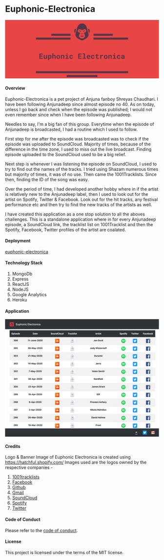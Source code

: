 # Euphonic-Electronica

![Brand Banner](/readMeImages/EE-Header.png)

#### Overview

Euphonic-Electronica is a pet project of Anjuna fanboy Shreyas Chaudhari. I have been following Anjunadeep since almost episode no 40. As on today, unless I go back and check when the episode was published; I would not even remember since when I have been following Anjunadeep.

Needles to say, I'm a big fan of this group. Everytime when the episode of Anjunadeep is broadcasted, I had a routine which I used to follow. 

First step for me after the episode was broadcasted was to check if the episode was uploaded to SoundCloud. Majority of times, because of the difference in the time zone, I used to miss out the live broadcast. Finding episode uploaded to the SoundCloud used to be a big relief.

Next step is whenever I was listening the episode on SoundCloud, I used to try to find out the names of the tracks. I tried using Shazam numerous times but majority of times, it was of no use. Then came the 1001Tracklists. Since then, finding the ID of the song was easy.

Over the period of time, I had developed another hobby where in if the artist is relatively new to the Anjunadeep label, then I used to look out for the artist on Spotify, Twitter & Facebook. Look out for the hit tracks, any festival performance etc and then try to find the new tracks of the artists as well.

I have created this application as a one stop solution to all the aboves challenges. This is a standalone application where in for every Anjunadeep episode, a SoundCloud link, the tracklist list on 1001Tracklist and then the Spotify, Facebook, Twitter profiles of the artist are coalated.

#### Deployment 

[euphonic-electronica](https://euphonic-electronica.herokuapp.com/)

#### Technology Stack

1. MongoDb
2. Express
3. ReactJS
4. NodeJS
5. Google Analytics
6. Heroku

#### Application 

![Application Image](/readMeImages/EuphonicElectronicaSampleImage.png)

#### Credits

Logo & Banner Image of Euphonic Electronica is created using https://hatchful.shopify.com/
Images used are the logos owned by the respective companies -
1. [1001tracklists](https://www.1001tracklists.com/)
2. [Facebook](https://www.facebook.com/)
3. [Github](https://github.com/)
4. [Gmail](https://mail.google.com/)
5. [SoundCloud](https://soundcloud.com/)
6. [Spotify](https://www.spotify.com/)
7. [Twitter](https://twitter.com/)

#### Code of Conduct

Please refer to the [code of conduct](CODE_OF_CONDUCT.md).

#### License

This project is licensed under the terms of the MIT license.